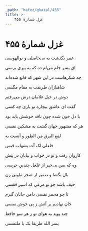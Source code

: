 ```yaml
---
_path: "hafez/ghazal/455"
title: >-
    غزل شمارهٔ ۴۵۵
---
```

# غزل شمارهٔ ۴۵۵

<div class="b" id="bn1"><div class="m1"><p>عمر بگذشت به بی‌حاصلی و بوالهوسی</p></div>
<div class="m2"><p>ای پسر جام می‌ام ده که به پیری برسی</p></div></div>
<div class="b" id="bn2"><div class="m1"><p>چه شکرهاست در این شهر که قانع شده‌اند</p></div>
<div class="m2"><p>شاهبازان طریقت به مقام مگسی</p></div></div>
<div class="b" id="bn3"><div class="m1"><p>دوش در خیل غلامان درش می‌رفتم</p></div>
<div class="m2"><p>گفت ای عاشق بیچاره تو باری چه کسی</p></div></div>
<div class="b" id="bn4"><div class="m1"><p>با دل خون شده چون نافه خوشش باید بود</p></div>
<div class="m2"><p>هر که مشهور جهان گشت به مشکین نفسی</p></div></div>
<div class="b" id="bn5"><div class="m1"><p>لمع البرق من الطور و آنست به</p></div>
<div class="m2"><p>فلعلی لک آت بشهاب قبس</p></div></div>
<div class="b" id="bn6"><div class="m1"><p>کاروان رفت و تو در خواب و بیابان در پیش</p></div>
<div class="m2"><p>وه که بس بی‌خبر از غلغل چندین جرسی</p></div></div>
<div class="b" id="bn7"><div class="m1"><p>بال بگشا و صفیر از شجر طوبی زن</p></div>
<div class="m2"><p>حیف باشد چو تو مرغی که اسیر قفسی</p></div></div>
<div class="b" id="bn8"><div class="m1"><p>تا چو مجمر نفسی دامن جانان گیرم</p></div>
<div class="m2"><p>جان نهادیم بر آتش ز پی خوش نفسی</p></div></div>
<div class="b" id="bn9"><div class="m1"><p>چند پوید به هوای تو ز هر سو حافظ</p></div>
<div class="m2"><p>یسر الله طریقا بک یا ملتمسی</p></div></div>
